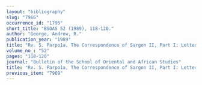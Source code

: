 ```yaml
---
layout: "bibliography"
slug: "7966"
occurrence_id: "1795"
short_title: "BSOAS 52 (1989), 118-120."
author: "George, Andrew, R."
publication_year: "1989"
title: "Rv. S. Parpo1a, The Correspondence of Sargon II, Part I: Lettersfrom Assyria and the West (Helsinki 1987)"
volume_no_: "52"
pages: "118-120"
journal: "Bulletin of the School of Oriental and African Studies"
title: "Rv. S. Parpo1a, The Correspondence of Sargon II, Part I: Lettersfrom Assyria and the West (Helsinki 1987)"
previous_item: "7969"
---
```

